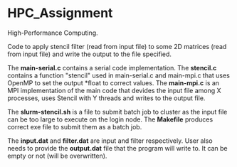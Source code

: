 # HPC_Assignment

High-Performance Computing.

Code to apply stencil filter (read from input file) to some 2D matrices (read from input file) and write the output to the file specified.

The __main-serial.c__ contains a serial code implementation.
The __stencil.c__ contains a function "stencil" used in main-serial.c and main-mpi.c that uses OpenMP to set the output \*float to correct values.
The __main-mpi.c__ is an MPI implementation of the main code that devides the input file among X processes, uses Stencil with Y threads and writes to the output file.

The __slurm-stencil.sh__ is a file to submit batch job to cluster as the input file can be too large to execute on the login node.
The __Makefile__ produces correct exe file to submit them as a batch job.

The __input.dat__ and __filter.dat__ are input and filter respectively. User also needs to provide the __output.dat__ file that the program will write to. It can be empty or not (will be overwritten).

